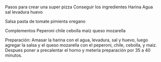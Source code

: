 Pasos para crear una super pizza
Conseguir los ingredientes 
   Harina
   Agua
   sal
   levadura
   huevo

Salsa
   pasta de tomate
   pimienta
   oregano

Complementos
   Peperoni 
   chile 
   cebolla
   maíz 
   queso mozarella 

Preparación:
Amasar la harina con el agua, levadura, sal y huevo, luego agregar la salsa y el queso mozarella con el peperoni, chile, cebolla, y maiz. Despues poner a precalentar el horno y meterla preparación por 35 a 40 minutos.